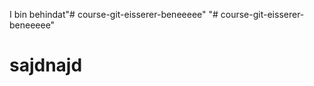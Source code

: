 I bin behindat"# course-git-eisserer-beneeeee" 
"# course-git-eisserer-beneeeee" 
<h1> sajdnajd<h1>

